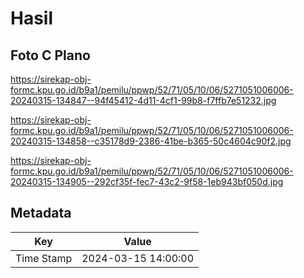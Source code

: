 # Hasil

## Foto C Plano

https://sirekap-obj-formc.kpu.go.id/b9a1/pemilu/ppwp/52/71/05/10/06/5271051006006-20240315-134847--94f45412-4d11-4cf1-99b8-f7ffb7e51232.jpg

https://sirekap-obj-formc.kpu.go.id/b9a1/pemilu/ppwp/52/71/05/10/06/5271051006006-20240315-134858--c35178d9-2386-41be-b365-50c4604c90f2.jpg

https://sirekap-obj-formc.kpu.go.id/b9a1/pemilu/ppwp/52/71/05/10/06/5271051006006-20240315-134905--292cf35f-fec7-43c2-9f58-1eb943bf050d.jpg


## Metadata

| Key        | Value               |
| ---------- | ------------------- |
| Time Stamp | 2024-03-15 14:00:00 |



